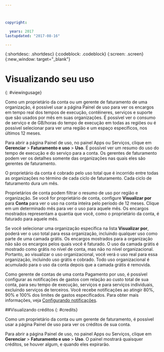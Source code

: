 ```yaml
---



copyright:

  years: 2017
lastupdated: "2017-08-16"

---
```


{:shortdesc: .shortdesc}
{:codeblock: .codeblock}
{:screen: .screen}
{:new_window: target="_blank"}

# Visualizando seu uso
{: #viewingusage}

Como um proprietário da conta ou um gerente de faturamento de uma organização, é possível usar a página Painel de uso para ver os encargos em tempo real dos tempos de execução, contêineres, serviços e suporte que são usados por mês em suas organizações. É possível ver o consumo de serviço e de GB/horas do tempo de execução em todas as regiões ou é possível selecionar para ver uma região e um espaço específicos, nos últimos 12 meses.

Para abrir a página Painel de uso, no painel Apps ou Serviços, clique em **Gerenciar** &gt; **Faturamento e uso** &gt; **Uso**. É possível ver um resumo do uso do tempo de execução e do serviço para a conta. Os gerentes de faturamento podem ver os detalhes somente das organizações nas quais eles são gerentes de faturamento.

O proprietário da conta é cobrado pelo uso total que é incorrido entre todas as organizações no término de cada ciclo de faturamento. Cada ciclo de faturamento dura um mês.

Proprietários de conta podem filtrar o resumo de uso por região e organização. Se você for proprietário de conta, configure **Visualizar por** para **Conta** para ver o uso na conta inteira pelo período de 12 meses. Clique em um determinado mês para ver o uso para aquele mês.  Os encargos mostrados representam a quantia que você, como o proprietário da conta, é faturado para aquele mês.

Se você selecionar uma organização específica na lista **Visualizar por**, poderá ver o uso total para essa organização, incluindo qualquer uso como parte de uma camada grátis. Os encargos mostrados para a organização não são os encargos pelos quais você é faturado. O uso da camada grátis é mostrado como grátis no nível de conta, mas não no nível organizacional. Portanto, ao visualizar o uso organizacional, você verá o uso real para essa organização, incluindo uso grátis e cobrado. Todo uso organizacional é acumulado para o uso da conta depois que a camada grátis é removida.

Como gerente de contas de uma conta Pagamento por uso, é possível configurar as notificações de gastos com relação ao custo total de sua conta, para seu tempo de execução, serviços e para serviços individuais, excluindo serviços de terceiros. Você recebe notificações ao atingir 80%, 90% e 100% dos limites de
gastos especificados. Para obter mais informações, veja [Configurando notificações](/docs/admin/notifications.html#setting-notifications).

##Visualizando créditos
{: #credits}

Como um proprietário da conta ou um gerente de faturamento, é possível usar a página Painel de uso para ver os créditos de sua conta.

Para abrir a página Painel de uso, no painel Apps ou Serviços, clique em **Gerenciar** &gt; **Faturamento e uso** &gt; **Uso**. O painel mostrará quaisquer créditos, se houver algum, e quando eles expirarão.
